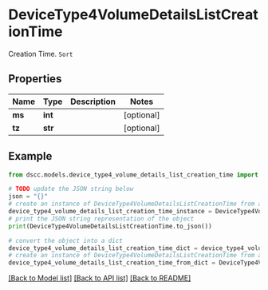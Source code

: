 # DeviceType4VolumeDetailsListCreationTime

Creation Time. `Sort`

## Properties

Name | Type | Description | Notes
------------ | ------------- | ------------- | -------------
**ms** | **int** |  | [optional] 
**tz** | **str** |  | [optional] 

## Example

```python
from dscc.models.device_type4_volume_details_list_creation_time import DeviceType4VolumeDetailsListCreationTime

# TODO update the JSON string below
json = "{}"
# create an instance of DeviceType4VolumeDetailsListCreationTime from a JSON string
device_type4_volume_details_list_creation_time_instance = DeviceType4VolumeDetailsListCreationTime.from_json(json)
# print the JSON string representation of the object
print(DeviceType4VolumeDetailsListCreationTime.to_json())

# convert the object into a dict
device_type4_volume_details_list_creation_time_dict = device_type4_volume_details_list_creation_time_instance.to_dict()
# create an instance of DeviceType4VolumeDetailsListCreationTime from a dict
device_type4_volume_details_list_creation_time_from_dict = DeviceType4VolumeDetailsListCreationTime.from_dict(device_type4_volume_details_list_creation_time_dict)
```
[[Back to Model list]](../README.md#documentation-for-models) [[Back to API list]](../README.md#documentation-for-api-endpoints) [[Back to README]](../README.md)


